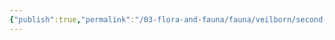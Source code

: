 ```yaml
---
{"publish":true,"permalink":"/03-flora-and-fauna/fauna/veilborn/second-depth/second-depth/"}
---
```

